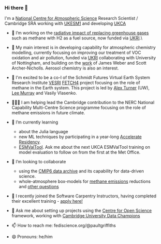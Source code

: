 ### Hi there 👋

I'm a [National Centre for Atmospheric Science](https://www.ncas.ac.uk) Research Scientist / Cambridge SRA working with [UKESM1](https://ukesm.ac.uk) and developing [UKCA](https://www.ukca.ac.uk)

- 🔭 I’m working on the [radiative impact of replacing greenhouse gases](https://paultgriffiths.github.io/talks/2021-03-10) such as methane with H2 as a fuel source, now funded via [UKRI](https://gtr.ukri.org/projects?ref=NE%2FX010236%2F1).\
- 🌳 My main interest is in developing capability for atmospheric chemistry modelling, currently focusing on improving our treatment of VOC oxidation and air pollution, funded via [UKRI](https://gtr.ukri.org/projects?ref=NE%2FX000516%2F1) collaborating with University of Nottingham, and building on the [work](https://agupubs.onlinelibrary.wiley.com/doi/full/10.1029/2020MS002420) of James Weber and Scott Archer-Nicholls.  Aerosol chemistry is also an interest.
- 🥳 I'm excited to be a co-I of the Schmidt Futures Virtual Earth System Research Institute [VESRI](https://www.schmidtfutures.com/our-work/virtual-earth-system-research-institute-vesri/) [FETCH4](https://fetch4.github.io) project focusing on the role of methane in the Earth system.  This project is led by [Alex Turner](https://github.com/alexjturner) (UW), [Lee Murray](https://github.com/ltmurray) and Vasily Vlasenko.
- 👨🏻‍💻 I am helping lead the Cambridge contribution to the NERC National Capability Multi-Centre Science programme focusing on the role of methane emissions in future climate.

- 🌱 I’m currently learning 
  - about the Julia language 
  - new ML techniques  by participating in a year-long [Accelerate Residency](https://www.cst.cam.ac.uk/news/schmidt-data-science-residency-programme).
  - [ESMValTool](https://esmvaltool.org).  Ask me about the next UKCA ESMValTool training on model evaluation to follow on from the first at the Met Office.
- 👯 I’m looking to collaborate 
  - using the [CMIP6 data archive](https://esgf-node.llnl.gov/projects/cmip6/) and its capability for data-driven science.
  - whole-atmosphere box-models for [methane emissions](https://doi.org/10.1029/2019RG000675) reductions and [other questions](https://ncas.ac.uk/scientists-develop-new-method-to-assess-ozone-layer-recovery/)
- 🥳 I recently joined the Software Carpentry Instructors, having completed their excellent training - [apply here!](https://carpentries.org/become-instructor/)
- 💬 Ask me about setting up projects using the [Centre for Open Science](https://www.cos.io/products/osf) framework, working with [Cambridge University Data Champions](https://www.data.cam.ac.uk/intro-data-champions)
- 📫 How to reach me: fediscience.org/@paultgriffiths
- 😄 Pronouns: he/him

<!--
**paultgriffiths/paultgriffiths** is a ✨ _special_ ✨ repository because its `README.md` (this file) appears on your GitHub profile.  Here are some ideas to get you started:- ⚡ Fun fact: 
-->
